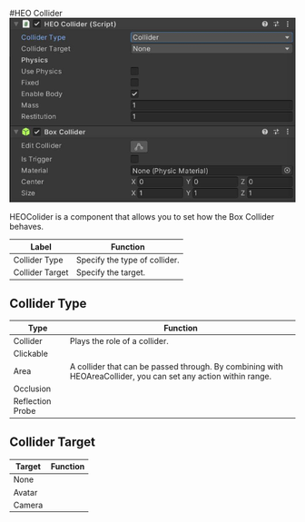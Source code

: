 #HEO Collider
![HEOCollider](img/HEOCollider.jpg)

HEOColider is a component that allows you to set how the Box Collider behaves.

| Label | Function |
| ---- | ---- |
| Collider Type | Specify the type of collider. |
| Collider Target | Specify the target. |

## Collider Type
| Type | Function |
| ---- | ---- |
| Collider | Plays the role of a collider. |
| Clickable | |
| Area | A collider that can be passed through. By combining with HEOAreaCollider, you can set any action within range. |
| Occlusion | |
| Reflection Probe | |

## Collider Target
| Target | Function |
| ---- | ---- |
| None | |
| Avatar | |
| Camera | |